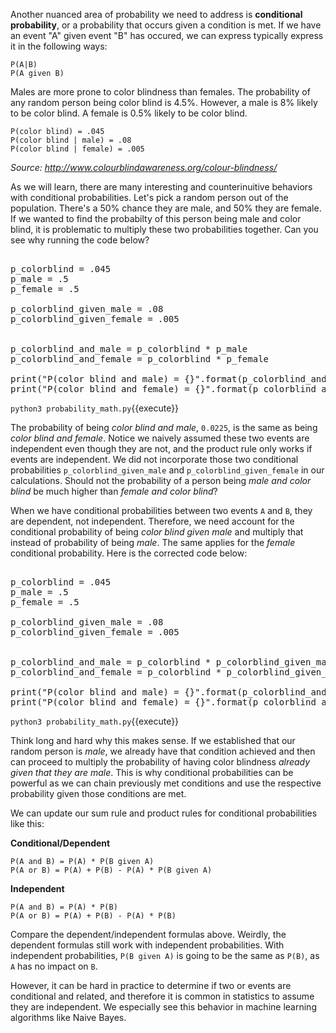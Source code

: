 Another nuanced area of probability we need to address is **conditional probability**, or a probability that occurs given a condition is met. If we have an event "A" given event "B" has occured, we can express typically express it in the following ways:

```
P(A|B)
P(A given B)
```

Males are more prone to color blindness than females. The probability of any random person being color blind is 4.5%. However, a male is 8% likely to be color blind. A female is 0.5% likely to be color blind.

```
P(color blind) = .045
P(color blind | male) = .08
P(color blind | female) = .005
```

*Source: http://www.colourblindawareness.org/colour-blindness/*

As we will learn, there are many interesting and counterinuitive behaviors with conditional probabilities. Let's pick a random person out of the population. There's a 50% chance they are male, and 50% they are female. If we wanted to find the probabilty of this person being male and color blind, it is problematic to multiply these two probabilities together. Can you see why running the code below?

<pre class="file" data-filename="probability_math.py" data-target="replace">

p_colorblind = .045
p_male = .5
p_female = .5

p_colorblind_given_male = .08
p_colorblind_given_female = .005


p_colorblind_and_male = p_colorblind * p_male
p_colorblind_and_female = p_colorblind * p_female

print("P(color blind and male) = {}".format(p_colorblind_and_male))
print("P(color blind and female) = {}".format(p_colorblind_and_female))
</pre>

`python3 probability_math.py`{{execute}}


The probability of being *color blind and male*, `0.0225`, is the same as being *color blind and female*. Notice we naively assumed these two events are independent even though they are not, and the product rule only works if events are independent. We did not incorporate those two conditional probabilities `p_colorblind_given_male` and `p_colorblind_given_female` in our calculations. Should not the probability of a person being *male and color blind* be much higher than *female and color blind*?

 When we have conditional probabilities between two events `A` and `B`, they are dependent, not independent. Therefore, we need account for the conditional probability of being *color blind given male* and multiply that instead of probability of being *male*. The same applies for the *female* conditional probability. Here is the corrected code below: 
 
<pre class="file" data-filename="probability_math.py" data-target="replace">

p_colorblind = .045
p_male = .5
p_female = .5

p_colorblind_given_male = .08
p_colorblind_given_female = .005


p_colorblind_and_male = p_colorblind * p_colorblind_given_male
p_colorblind_and_female = p_colorblind * p_colorblind_given_female

print("P(color blind and male) = {}".format(p_colorblind_and_male))
print("P(color blind and female) = {}".format(p_colorblind_and_female))
</pre>

`python3 probability_math.py`{{execute}}

Think long and hard why this makes sense. If we established that our random person is *male*, we already have that condition achieved and then can proceed to multiply the probability of having color blindness *already given that they are male*. This is why conditional probabilities can be powerful as we can chain previously met conditions and use the respective probability given those conditions are met. 

We can update our sum rule and product rules for conditional probabilities like this:

**Conditional/Dependent**

```
P(A and B) = P(A) * P(B given A) 
P(A or B) = P(A) + P(B) - P(A) * P(B given A)
```

**Independent**

```
P(A and B) = P(A) * P(B) 
P(A or B) = P(A) + P(B) - P(A) * P(B)
```

Compare the dependent/independent formulas above. Weirdly, the dependent formulas still work with independent probabilities. With independent probabilities, `P(B given A)` is going to be the same as `P(B)`, as `A` has no impact on `B`. 

However, it can be hard in practice to determine if two or events are conditional and related, and therefore it is common in statistics to assume they are independent. We especially see this behavior in machine learning algorithms like Naive Bayes. 



 